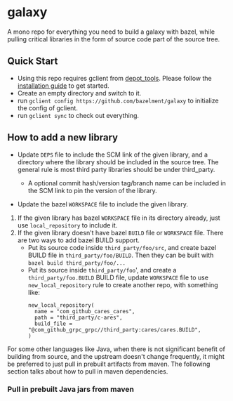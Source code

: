 # galaxy
A mono repo for everything you need to build a galaxy with bazel, while
pulling critical libraries in the form of source code part of the
source tree.

## Quick Start

* Using this repo requires gclient from
  [depot_tools](https://commondatastorage.googleapis.com/chrome-infra-docs/flat/depot_tools/docs/html/depot_tools.html). Please
  follow the [installation
  guide](https://commondatastorage.googleapis.com/chrome-infra-docs/flat/depot_tools/docs/html/depot_tools_tutorial.html#_setting_up)
  to get started.
* Create an empty directory and switch to it.
* run `gclient config https://github.com/bazelment/galaxy` to
  initialize the config of gclient.
* run `gclient sync` to check out everything.

## How to add a new library

* Update `DEPS` file to include the SCM link of the given library, and
  a directory where the library should be included in the source
  tree. The general rule is most third party libraries should be under
  third_party.
  - A optional commit hash/version tag/branch name can be included in
    the SCM link to pin the version of the library.

* Update the bazel `WORKSPACE` file to include the given library.
 1. If the given library has bazel `WORKSPACE` file in its directory
    already, just use `local_repository` to include it.
 2. If the given library doesn't have bazel `BUILD` file or
    `WORKSPACE` file. There are two ways to add bazel BUILD support.
	- Put its source code inside `third_party/foo/src`, and create
      bazel BUILD file in `third_party/foo/BUILD`. Then they can be
      built with `bazel build third_party/foo/...`
	- Put its source inside `third_party/foo`', and create a
      `third_party/foo.BUILD` BUILD file, update `WORKSPACE` file to
      use `new_local_repository` rule to create another repo, with
      something like:
	  ```
	  new_local_repository(
        name = "com_github_cares_cares",
		path = "third_party/c-ares",
		build_file = "@com_github_grpc_grpc//third_party:cares/cares.BUILD",
	  )
	  ```

For some other languages like Java, when there is not significant
benefit of building from source, and the upstream doesn't change
frequently, it might be preferred to just pull in prebuilt artifacts
from maven. The following section talks about how to pull in maven
dependencies.

### Pull in prebuilt Java jars from maven
